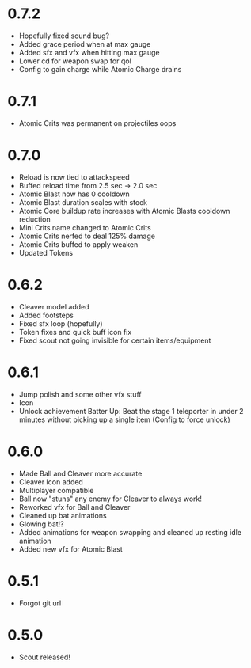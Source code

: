 # 0.7.2

- Hopefully fixed sound bug?
- Added grace period when at max gauge
- Added sfx and vfx when hitting max gauge
- Lower cd for weapon swap for qol 
- Config to gain charge while Atomic Charge drains

# 0.7.1 

- Atomic Crits was permanent on projectiles oops

# 0.7.0

- Reload is now tied to attackspeed
- Buffed reload time from 2.5 sec -> 2.0 sec
- Atomic Blast now has 0 cooldown
- Atomic Blast duration scales with stock
- Atomic Core buildup rate increases with Atomic Blasts cooldown reduction
- Mini Crits name changed to Atomic Crits
- Atomic Crits nerfed to deal 125% damage
- Atomic Crits buffed to apply weaken
- Updated Tokens

# 0.6.2

- Cleaver model added
- Added footsteps
- Fixed sfx loop (hopefully)
- Token fixes and quick buff icon fix
- Fixed scout not going invisible for certain items/equipment

# 0.6.1

- Jump polish and some other vfx stuff
- Icon
- Unlock achievement Batter Up: Beat the stage 1 teleporter in under 2 minutes without picking up a single item (Config to force unlock)

# 0.6.0

- Made Ball and Cleaver more accurate
- Cleaver Icon added
- Multiplayer compatible
- Ball now "stuns" any enemy for Cleaver to always work!
- Reworked vfx for Ball and Cleaver
- Cleaned up bat animations
- Glowing bat!?
- Added animations for weapon swapping and cleaned up resting idle animation
- Added new vfx for Atomic Blast


# 0.5.1

- Forgot git url

# 0.5.0

- Scout released!